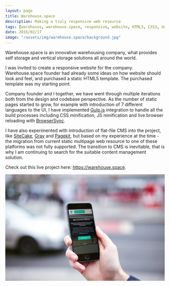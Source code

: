 ```yaml
---
layout: page
title: Warehouse.space
description: Making a truly responsive web resource
tags: [warehouse, warehouse.space, responsive, website, HTML5, CSS3, Gulp.js]
date: 2016/02/17
image: "/assets/img/warehouse.space/background.jpg"
---
```


Warehouse.space is an innovative warehousing company, what provides self storage and vertical storage solutions all around the world.

I was invited to create a responsive website for the company. Warehouse.space founder had already some ideas on how website should look and feel, and purchased a static HTML5 template. The purchased template was my starting point.

Company founder and I together, we have went through multiple iterations both from the design and codebase perspective. As the number of static pages started to grow, for example with introduction of 7 different languages to the UI, I have implemented [Gulp.js](https://gulpjs.com/) integration to handle all the build processes including CSS minification, JS minification and live browser reloading with [BrowserSync](https://www.browsersync.io/). 

I have also experimented with introduction of flat-file CMS into the project, like [SiteCake](https://sitecake.com/), [Grav](https://getgrav.org/) and [Pagekit](https://pagekit.com), but based on my experience at the time - the migration from current static multipage web resource to one of these platforms was not fully supported. The transition to CMS is inevitable, that is why I am continuing to search for the suitable content management solution.

Check out this live project here: <https://warehouse.space>. 

![mobile view of the web resource](/assets/img/warehouse.space/mobile.jpg)

![]()